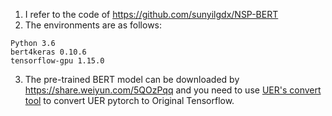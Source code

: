 1. I refer to the code of https://github.com/sunyilgdx/NSP-BERT
2. The environments are as follows:
```
Python 3.6
bert4keras 0.10.6
tensorflow-gpu 1.15.0
```
3. The pre-trained BERT model can be downloaded by https://share.weiyun.com/5QOzPqq and you need to use [UER's convert tool](https://github.com/dbiir/UER-py/blob/master/scripts/convert_bert_from_uer_to_original_tf.py) to convert UER pytorch to Original Tensorflow.

